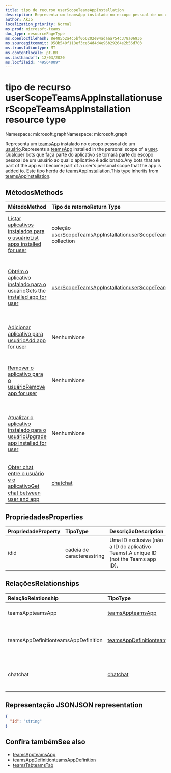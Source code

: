 ```yaml
---
title: tipo de recurso userScopeTeamsAppInstallation
description: Representa um teamsApp instalado no escopo pessoal de um usuário.
author: AkJo
localization_priority: Normal
ms.prod: microsoft-teams
doc_type: resourcePageType
ms.openlocfilehash: 8e485b2a4c5bf056202e94adaaa754c378a06936
ms.sourcegitcommit: 958b540f118ef3ce64d4d4e96b29264e2b56d703
ms.translationtype: MT
ms.contentlocale: pt-BR
ms.lasthandoff: 12/03/2020
ms.locfileid: "49564009"
---
```

# <a name="userscopeteamsappinstallation-resource-type"></a><span data-ttu-id="e8c70-103">tipo de recurso userScopeTeamsAppInstallation</span><span class="sxs-lookup"><span data-stu-id="e8c70-103">userScopeTeamsAppInstallation resource type</span></span>

<span data-ttu-id="e8c70-104">Namespace: microsoft.graph</span><span class="sxs-lookup"><span data-stu-id="e8c70-104">Namespace: microsoft.graph</span></span>

<span data-ttu-id="e8c70-105">Representa um [teamsApp](teamsapp.md) instalado no escopo pessoal de um [usuário](user.md).</span><span class="sxs-lookup"><span data-stu-id="e8c70-105">Represents a [teamsApp](teamsapp.md) installed in the personal scope of a [user](user.md).</span></span> <span data-ttu-id="e8c70-106">Qualquer bots que faça parte do aplicativo se tornará parte do escopo pessoal de um usuário ao qual o aplicativo é adicionado.</span><span class="sxs-lookup"><span data-stu-id="e8c70-106">Any bots that are part of the app will become part of a user's personal scope that the app is added to.</span></span>
<span data-ttu-id="e8c70-107">Este tipo herda de [teamsAppInstallation](teamsappinstallation.md).</span><span class="sxs-lookup"><span data-stu-id="e8c70-107">This type inherits from [teamsAppInstallation](teamsappinstallation.md).</span></span>

## <a name="methods"></a><span data-ttu-id="e8c70-108">Métodos</span><span class="sxs-lookup"><span data-stu-id="e8c70-108">Methods</span></span>

| <span data-ttu-id="e8c70-109">Método</span><span class="sxs-lookup"><span data-stu-id="e8c70-109">Method</span></span>       | <span data-ttu-id="e8c70-110">Tipo de retorno</span><span class="sxs-lookup"><span data-stu-id="e8c70-110">Return Type</span></span>  |<span data-ttu-id="e8c70-111">Descrição</span><span class="sxs-lookup"><span data-stu-id="e8c70-111">Description</span></span>|
|:---------------|:--------|:----------|
|[<span data-ttu-id="e8c70-112">Listar aplicativos instalados para o usuário</span><span class="sxs-lookup"><span data-stu-id="e8c70-112">List apps installed for user</span></span>](../api/userteamwork-list-installedapps.md)| <span data-ttu-id="e8c70-113">coleção [userScopeTeamsAppInstallation](userscopeteamsappinstallation.md)</span><span class="sxs-lookup"><span data-stu-id="e8c70-113">[userScopeTeamsAppInstallation](userscopeteamsappinstallation.md) collection</span></span> | <span data-ttu-id="e8c70-114">Listar aplicativos instalados no escopo pessoal de um usuário.</span><span class="sxs-lookup"><span data-stu-id="e8c70-114">List apps installed in the personal scope of a user.</span></span> |
|[<span data-ttu-id="e8c70-115">Obtém o aplicativo instalado para o usuário</span><span class="sxs-lookup"><span data-stu-id="e8c70-115">Gets the installed app for user</span></span>](../api/userteamwork-get-installedapps.md)| [<span data-ttu-id="e8c70-116">userScopeTeamsAppInstallation</span><span class="sxs-lookup"><span data-stu-id="e8c70-116">userScopeTeamsAppInstallation</span></span>](userscopeteamsappinstallation.md) | <span data-ttu-id="e8c70-117">Lista o aplicativo especificado instalado no escopo pessoal de um usuário.</span><span class="sxs-lookup"><span data-stu-id="e8c70-117">List the specified app installed in the personal scope of a user.</span></span> |
|[<span data-ttu-id="e8c70-118">Adicionar aplicativo para usuário</span><span class="sxs-lookup"><span data-stu-id="e8c70-118">Add app for user</span></span>](../api/userteamwork-add-installedapps.md) | <span data-ttu-id="e8c70-119">Nenhum</span><span class="sxs-lookup"><span data-stu-id="e8c70-119">None</span></span> | <span data-ttu-id="e8c70-120">Adiciona (instala) um aplicativo no escopo pessoal de um usuário.</span><span class="sxs-lookup"><span data-stu-id="e8c70-120">Adds (installs) an app in the personal scope of a user.</span></span> |
|[<span data-ttu-id="e8c70-121">Remover o aplicativo para o usuário</span><span class="sxs-lookup"><span data-stu-id="e8c70-121">Remove app for user</span></span>](../api/userteamwork-delete-installedapps.md) | <span data-ttu-id="e8c70-122">Nenhum</span><span class="sxs-lookup"><span data-stu-id="e8c70-122">None</span></span> | <span data-ttu-id="e8c70-123">Remove (desinstala) um aplicativo no escopo pessoal de um usuário.</span><span class="sxs-lookup"><span data-stu-id="e8c70-123">Removes (uninstalls) an app in the personal scope of a user.</span></span> |
|[<span data-ttu-id="e8c70-124">Atualizar o aplicativo instalado para o usuário</span><span class="sxs-lookup"><span data-stu-id="e8c70-124">Upgrade app installed for user</span></span>](../api/userteamwork-upgrade-installedapps.md) | <span data-ttu-id="e8c70-125">Nenhum</span><span class="sxs-lookup"><span data-stu-id="e8c70-125">None</span></span> | <span data-ttu-id="e8c70-126">Atualiza para a versão mais recente do aplicativo instalado no escopo pessoal de um usuário.</span><span class="sxs-lookup"><span data-stu-id="e8c70-126">Upgrades to the latest version of the app installed in the personal scope of a user.</span></span>|
|[<span data-ttu-id="e8c70-127">Obter chat entre o usuário e o aplicativo</span><span class="sxs-lookup"><span data-stu-id="e8c70-127">Get chat between user and app</span></span>](../api/userscopeteamsappinstallation-get-chat.md) | [<span data-ttu-id="e8c70-128">chat</span><span class="sxs-lookup"><span data-stu-id="e8c70-128">chat</span></span>](chat.md) | <span data-ttu-id="e8c70-129">Lista o chat de um em um entre o usuário e o aplicativo.</span><span class="sxs-lookup"><span data-stu-id="e8c70-129">Lists one-on-one chat between the user and the app.</span></span> |

## <a name="properties"></a><span data-ttu-id="e8c70-130">Propriedades</span><span class="sxs-lookup"><span data-stu-id="e8c70-130">Properties</span></span>

| <span data-ttu-id="e8c70-131">Propriedade</span><span class="sxs-lookup"><span data-stu-id="e8c70-131">Property</span></span>            | <span data-ttu-id="e8c70-132">Tipo</span><span class="sxs-lookup"><span data-stu-id="e8c70-132">Type</span></span>     | <span data-ttu-id="e8c70-133">Descrição</span><span class="sxs-lookup"><span data-stu-id="e8c70-133">Description</span></span> |
|:------------------- |:-------- |:----------- |
| <span data-ttu-id="e8c70-134">id</span><span class="sxs-lookup"><span data-stu-id="e8c70-134">id</span></span>                  | <span data-ttu-id="e8c70-135">cadeia de caracteres</span><span class="sxs-lookup"><span data-stu-id="e8c70-135">string</span></span>   | <span data-ttu-id="e8c70-136">Uma ID exclusiva (não a ID do aplicativo Teams).</span><span class="sxs-lookup"><span data-stu-id="e8c70-136">A unique ID (not the Teams app ID).</span></span> |

## <a name="relationships"></a><span data-ttu-id="e8c70-137">Relações</span><span class="sxs-lookup"><span data-stu-id="e8c70-137">Relationships</span></span>

| <span data-ttu-id="e8c70-138">Relação</span><span class="sxs-lookup"><span data-stu-id="e8c70-138">Relationship</span></span>   | <span data-ttu-id="e8c70-139">Tipo</span><span class="sxs-lookup"><span data-stu-id="e8c70-139">Type</span></span>    | <span data-ttu-id="e8c70-140">Descrição</span><span class="sxs-lookup"><span data-stu-id="e8c70-140">Description</span></span> |
|:---------------|:--------|:----------|
|<span data-ttu-id="e8c70-141">teamsApp</span><span class="sxs-lookup"><span data-stu-id="e8c70-141">teamsApp</span></span>|[<span data-ttu-id="e8c70-142">teamsApp</span><span class="sxs-lookup"><span data-stu-id="e8c70-142">teamsApp</span></span>](teamsapp.md)| <span data-ttu-id="e8c70-143">O aplicativo que está instalado.</span><span class="sxs-lookup"><span data-stu-id="e8c70-143">The app that is installed.</span></span> |
|<span data-ttu-id="e8c70-144">teamsAppDefinition</span><span class="sxs-lookup"><span data-stu-id="e8c70-144">teamsAppDefinition</span></span>|[<span data-ttu-id="e8c70-145">teamsAppDefinition</span><span class="sxs-lookup"><span data-stu-id="e8c70-145">teamsAppDefinition</span></span>](teamsappdefinition.md)| <span data-ttu-id="e8c70-146">Os detalhes desta versão do aplicativo.</span><span class="sxs-lookup"><span data-stu-id="e8c70-146">The details of this version of the app.</span></span> |
|<span data-ttu-id="e8c70-147">chat</span><span class="sxs-lookup"><span data-stu-id="e8c70-147">chat</span></span> |[<span data-ttu-id="e8c70-148">chat</span><span class="sxs-lookup"><span data-stu-id="e8c70-148">chat</span></span>](chat.md) | <span data-ttu-id="e8c70-149">O chat entre o usuário e o aplicativo do teams.</span><span class="sxs-lookup"><span data-stu-id="e8c70-149">The chat between the user and Teams app.</span></span> | 

## <a name="json-representation"></a><span data-ttu-id="e8c70-150">Representação JSON</span><span class="sxs-lookup"><span data-stu-id="e8c70-150">JSON representation</span></span>

<!-- {
  "blockType": "resource",
  "@odata.type": "microsoft.graph.userScopeTeamsAppInstallation",
  "baseType": "microsoft.graph.entity"
}-->

```json
{
  "id": "string"
}
```

## <a name="see-also"></a><span data-ttu-id="e8c70-151">Confira também</span><span class="sxs-lookup"><span data-stu-id="e8c70-151">See also</span></span>

- [<span data-ttu-id="e8c70-152">teamsApp</span><span class="sxs-lookup"><span data-stu-id="e8c70-152">teamsApp</span></span>](teamsapp.md)
- [<span data-ttu-id="e8c70-153">teamsAppDefinition</span><span class="sxs-lookup"><span data-stu-id="e8c70-153">teamsAppDefinition</span></span>](teamsappdefinition.md)
- [<span data-ttu-id="e8c70-154">teamsTab</span><span class="sxs-lookup"><span data-stu-id="e8c70-154">teamsTab</span></span>](../resources/teamstab.md)

<!-- uuid: 8fcb5dbc-d5aa-4681-8e31-b001d5168d79
2015-10-25 14:57:30 UTC -->
<!-- {
  "type": "#page.annotation",
  "description": "userScopeTeamsAppInstallation resource",
  "keywords": "",
  "section": "documentation",
  "tocPath": ""
  "suppressions": []
}-->


